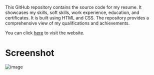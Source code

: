 This GitHub repository contains the source code for my resume. It showcases my skills, soft skills, work experience, education, and certificates. It is built using HTML and CSS. The repository provides a comprehensive view of my qualifications and achievements.

You can click [here](https://cinense-josh-cv.netlify.app) to visit the website.

# Screenshot
![image](https://github.com/JASHiNSENNiN/Cinense-Josh-CV/assets/95284497/66d5ec0a-a798-4d9d-9bc8-239dfb614ed5)


